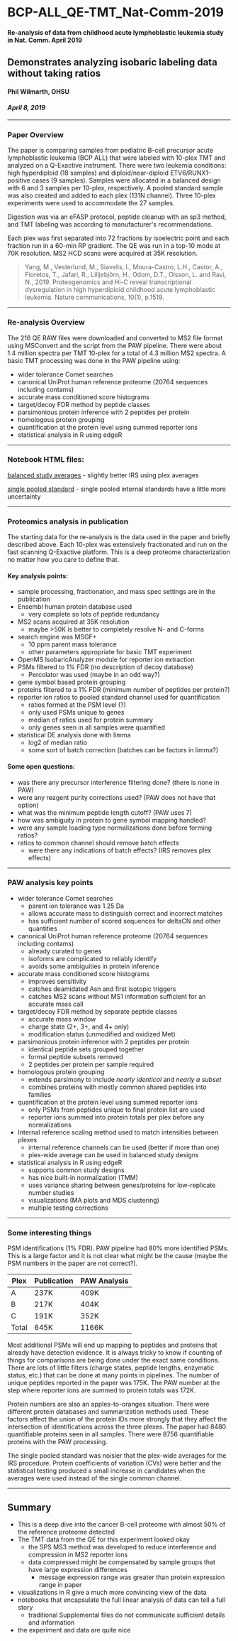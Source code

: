 # BCP-ALL_QE-TMT_Nat-Comm-2019

#### Re-analysis of data from childhood acute lymphoblastic leukemia study in Nat. Comm. April 2019

## Demonstrates analyzing isobaric labeling data without taking ratios

#### Phil Wilmarth, OHSU
#### _April 8, 2019_

---

### Paper Overview

The paper is comparing samples from pediatric B-cell precursor acute lymphoblastic leukemia (BCP ALL) that were labeled with 10-plex TMT and analyzed on a Q-Exactive instrument. There were two leukemia conditions: high hyperdiploid (18 samples) and diploid/near-diploid ETV6/RUNX1-positive cases (9 samples). Samples were allocated in a balanced design with 6 and 3 samples per 10-plex, respectively. A pooled standard sample was also created and added to each plex (131N channel). Three 10-plex experiments were used to accommodate the 27 samples.

Digestion was via an eFASP protocol, peptide cleanup with an sp3 method, and TMT labeling was according to manufacturer's recommendations.

Each plex was first separated into 72 fractions by isoelectric point and each fraction run in a 60-min RP gradient. The QE was run in a top-10 mode at 70K resolution. MS2 HCD scans were acquired at 35K resolution.

> Yang, M., Vesterlund, M., Siavelis, I., Moura-Castro, L.H., Castor, A., Fioretos, T., Jafari, R., Lilljebjörn, H., Odom, D.T., Olsson, L. and Ravi, N., 2019. Proteogenomics and Hi-C reveal transcriptional dysregulation in high hyperdiploid childhood acute lymphoblastic leukemia. Nature communications, 10(1), p.1519.

---

### Re-analysis Overview

The 216 QE RAW files were downloaded and converted to MS2 file format using MSConvert and the script from the PAW pipeline. There were about 1.4 million spectra per TMT 10-plex for a total of 4.3 million MS2 spectra. A basic TMT processing was done in the PAW pipeline using:
- wider tolerance Comet searches
- canonical UniProt human reference proteome (20764 sequences including contams)
- accurate mass conditioned score histograms
- target/decoy FDR method by peptide classes
- parsimonious protein inference with 2 peptides per protein
- homologous protein grouping
- quantification at the protein level using summed reporter ions
- statistical analysis in R using edgeR

---

### Notebook HTML files:

[balanced study averages](https://pwilmart.github.io/TMT_analysis_examples/Nat-Comm-2019_TMT_QE_averages.html) - slightly better IRS using plex averages

[single pooled standard](https://pwilmart.github.io/TMT_analysis_examples/Nat-Comm-2019_TMT_QE_pools.html) - single pooled internal standards have a little more uncertainty

---

### Proteomics analysis in publication

The starting data for the re-analysis is the data used in the paper and briefly described above. Each 10-plex was extensively fractionated and run on the fast scanning Q-Exactive platform. This is a deep proteome characterization no matter how you care to define that.

#### Key analysis points:
- sample processing, fractionation, and mass spec settings are in the publication
- Ensembl human protein database used
  - very complete so lots of peptide redundancy
- MS2 scans acquired at 35K resolution
  - maybe >50K is better to completely resolve N- and C-forms
- search engine was MSGF+
  - 10 ppm parent mass tolerance
  - other parameters appropriate for basic TMT experiment
- OpenMS IsobaricAnalyzer module for reporter ion extraction
- PSMs filtered to 1% FDR (no description of decoy database)
  - Percolator was used (maybe in an odd way?)
- gene symbol based protein grouping
- proteins filtered to a 1% FDR (minimum number of peptides per protein?)
- reporter ion ratios to pooled standard channel used for quantification
  - ratios formed at the PSM level (?)
  - only used PSMs unique to genes
  - median of ratios used for protein summary
  - only genes seen in all samples were quantified
- statistical DE analysis done with limma
  - log2 of median ratio
  - some sort of batch correction (batches can be factors in limma?)

#### Some open questions:

- was there any precursor interference filtering done? (there is none in PAW)
- were any reagent purity corrections used? (PAW does not have that option)
- what was the minimum peptide length cutoff? (PAW uses 7)
- how was ambiguity in protein to gene symbol mapping handled?
- were any sample loading type normalizations done before forming ratios?
- ratios to common channel should remove batch effects
  - were there any indications of batch effects? (IRS removes plex effects)

---

### PAW analysis key points

- wider tolerance Comet searches
  - parent ion tolerance was 1.25 Da
  - allows accurate mass to distinguish correct and incorrect matches
  - has sufficient number of scored sequences for deltaCN and other quantities
- canonical UniProt human reference proteome (20764 sequences including contams)
  - already curated to genes
  - isoforms are complicated to reliably identify
  - avoids some ambiguities in protein inference
- accurate mass conditioned score histograms
  - improves sensitivity
  - catches deamidated Asn and first isotopic triggers
  - catches MS2 scans without MS1 information sufficient for an accurate mass call  
- target/decoy FDR method by separate peptide classes
  - accurate mass window
  - charge state (2+, 3+, and 4+ only)
  - modification status (unmodified and oxidized Met)
- parsimonious protein inference with 2 peptides per protein
  - identical peptide sets grouped together
  - formal peptide subsets removed
  - 2 peptides per protein per sample required
- homologous protein grouping
  - extends parsimony to include *nearly identical* and *nearly a subset*
  - combines proteins with mostly common shared peptides into families
- quantification at the protein level using summed reporter ions
  - only PSMs from peptides unique to final protein list are used
  - reporter ions summed into protein totals per plex before any normalizations
- Internal reference scaling method used to match intensities between plexes
  - internal reference channels can be used (better if more than one)
  - plex-wide average can be used in balanced study designs
- statistical analysis in R using edgeR
  - supports common study designs
  - has nice built-in normalization (TMM)
  - uses variance sharing between genes/proteins for low-replicate number studies
  - visualizations (MA plots and MDS clustering)
  - multiple testing corrections

---

### Some interesting things

PSM identifications (1% FDR). PAW pipeline had 80% more identified PSMs. This is a large factor and it is not clear what might be the cause (maybe the PSM numbers in the paper are not correct?).

|Plex|Publication|PAW Analysis|
|----|-----------|------------|
|A|237K|409K|
|B|217K|404K|
|C|191K|352K|
|Total|645K|1166K|

Most additional PSMs will end up mapping to peptides and proteins that already have detection evidence. It is always tricky to know if counting of things for comparisons are being done under the exact same conditions. There are lots of little filters (charge states, peptide lengths, enzymatic status, etc.) that can be done at many points in pipelines. The number of unique peptides reported in the paper was 175K. The PAW number at the step where reporter ions are summed to protein totals was 172K.

Protein numbers are also an apples-to-oranges situation. There were different protein databases and summarization methods used. These factors affect the union of the protein IDs more strongly that they affect the intersection of identifications across the three plexes. The paper had 8480 quantifiable proteins seen in all samples. There were 8756 quantifiable proteins with the PAW processing.

The single pooled standard was noisier that the plex-wide averages for the IRS procedure. Protein coefficients of variation (CVs) were better and the statistical testing produced a small increase in candidates when the averages were used instead of the single common channel.

---

## Summary

- This is a deep dive into the cancer B-cell proteome with almost 50% of the reference proteome detected
- The TMT data from the QE for this experiment looked okay
  - the SPS MS3 method was developed to reduce interference and compression in MS2 reporter ions
  - data compressed might be compensated by sample groups that have large expression differences
    - message expression range was greater than protein expression range in paper
- visualizations in R give a much more convincing view of the data
- notebooks that encapsulate the full linear analysis of data can tell a full story
  - traditional Supplemental files do not communicate sufficient details and information
- the experiment and data are quite nice
